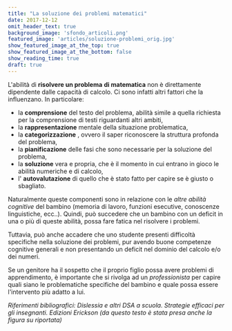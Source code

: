 ```yaml
---
title: "La soluzione dei problemi matematici"
date: 2017-12-12
omit_header_text: true
background_image: 'sfondo_articoli.png'
featured_image: 'articles/soluzione-problemi_orig.jpg'
show_featured_image_at_the_top: true
show_featured_image_at_the_bottom: false
show_reading_time: true
draft: true
---
```


L'abilità di **risolvere un problema** **di matematica** non è direttamente
dipendente dalle capacità di calcolo. Ci sono infatti altri fattori che la
influenzano. In particolare:  
  

  * la **comprensione** del testo del problema, abilità simile a quella richiesta per la comprensione di testi riguardanti altri ambiti,
  * la **rappresentazione** mentale della situazione problematica,
  * la **categorizzazione** , ovvero il saper riconoscere la struttura profonda del problema,
  * la **pianificazione** delle fasi che sono necessarie per la soluzione del problema,
  * la **soluzione** vera e propria, che è il momento in cui entrano in gioco le abilità numeriche e di calcolo,
  * l' **autovalutazione** di quello che è stato fatto per capire se è giusto o sbagliato.

  
Naturalmente queste componenti sono in relazione con le _altre abilità
cognitive_ del bambino (memoria di lavoro, funzioni esecutive, conoscenze
linguistiche, ecc..). Quindi, può succedere che un bambino con un deficit in
una o più di queste abilità, possa fare fatica nel risolvere i problemi.  
  
Tuttavia, può anche accadere che uno studente presenti difficoltà specifiche
nella soluzione dei problemi, pur avendo buone competenze cognitive generali e
non presentando un deficit nel dominio del calcolo e/o dei numeri.  
  
Se un genitore ha il sospetto che il proprio figlio possa avere problemi di
apprendimento, è importante che si rivolga ad un _professionista_ per capire
quali siano le problematiche specifiche del bambino e quale possa essere
l'intervento più adatto a lui.  
  
_Riferimenti bibliografici: Dislessia e altri DSA a scuola. Strategie efficaci
per gli insegnanti. Edizioni Erickson (da questo testo è stata presa anche la
figura su riportata)_

